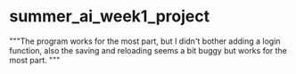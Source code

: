 # summer_ai_week1_project
"""The program works for the most part, but I didn't bother adding a login function,
 also the saving and reloading seems a bit buggy but works for the most part.
"""
